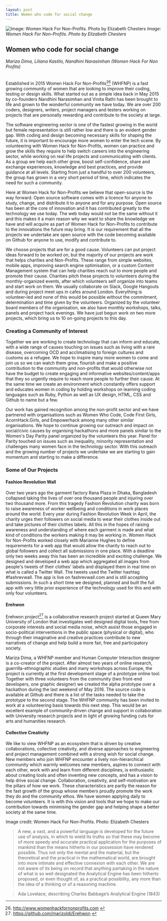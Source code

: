 ```yaml
---
layout: post
title: Women who code for social change
---
```


![Image: Women Hack For Non-Profits. Photo by Elizabeth Chesters](images/10.jpg)
_Image: Women Hack For Non-Profits. Photo by Elizabeth Chesters_

## Women who code for social change
_Mariza Dima, Liliana Kastilo, Nandhini Narasimhan (Women Hack For Non Profits)_
<br />
<br />
<br />
Established in 2015 Women Hack For Non-Profits[<sup>26</sup>](#fn26)<a id="fnref26"/> (WHFNP) is a fast growing community of women that are looking to improve their coding, testing or design skills. What started out as a simple idea back in May 2015 by co-founders Nandhini Narasimhan and Vinita Rathi has been brought to life and grown to the wonderful community we have today. We are over 200 coders, designers, writers, project managers and testers working on projects that are personally rewarding and contribute to the society at large.

The software engineering sector is one of the fastest growing in the world but female representation is still rather low and there is an evident gender gap. With coding and design becoming necessary skills for shaping the future, it is important to encourage more women to enter the tech scene. By volunteering with Women Hack for Non-Profits, women can practice and grow the skills they require to help switch careers into the engineering sector, while working on real life projects and communicating with clients. As a group we help each other grow, boost self-confidence, share and exchange experiences, knowledge and best practices, and provide guidance at all levels. Starting from just a handful to over 200 volunteers, the group has grown in a very short period of time, which indicates the need for such a community. 

Here at Women Hack for Non-Profits we believe that open-source is the way forward. Open source software comes with a licence for anyone to study, change, and distribute it to anyone and for any purpose. Open source has been at the core of innovation and it has contributed greatly to the technology we use today. The web today would not be the same without it and this makes it a main reason why we want to share the knowledge we have and will acquire as part of Women Hack for Non-Profits to contribute to the innovations the future may bring.  It is our requirement that all the projects we undertake are open source with the code becoming available on Github for anyone to use, modify and contribute to. 

We choose projects that are for a good cause. Volunteers can put project ideas forward to be worked on, but the majority of our projects are work that helps charities and Non-Profits. These range from simple websites, mobile apps, improving search engine optimisation, or a custom Content Management system that can help charities reach out to more people and promote their cause. Charities pitch these projects to volunteers during the monthly-organized events, after which volunteers self organize into teams and start work on them. We usually collaborate on Slack, Google Hangouts and during project meet ups in cafes around London. Everything is volunteer-led and none of this would be possible without the commitment, determination and time given by the volunteers. Organized by the volunteer board members of the organisation, we also have monthly workshops, talks, panels and project hack evenings. We have just begun work on two more projects, which bring us to 10 on-going projects to this day.

### Creating a Community of Interest

Together we are working to create technology that can inform and educate, with a wide range of causes touching on issues such as living with a rare disease, overcoming OCD and acclimatising to foreign cultures and  customs as a refugee. We hope to inspire many more women to come and join us so we can watch them grow, flourish and make a positive contribution to the community and non-profits that would otherwise not have the budget  to create engaging and informative  websites/content/apps that they so urgently require to reach more people  to further their cause. At the same time we create an environment which constantly offers support and educates women in coding by holding workshops on learning coding languages such as Ruby, Python as well as UX design, HTML, CSS and Github to name but a few.

Our work has gained recognition among the non-profit sector and we have partnered with organisations such as Women Who Code, Code First Girls,  AcornHack:Girls,  and Empowerhack among many other similar organisations. We hope to continue growing our outreach and impact on social/civic causes by organising hackathons and more panels similar to the Women's Day Parity panel organized by the volunteers this year. Panel for Parity touched on issues such as inequality, minority representation and challenges many women face in the technology sector.  With this outreach and the growing number of projects we undertake we are starting to gain momentum and starting to make a difference. 

### Some of Our Projects

#### Fashion Revolution Wall
Over two years ago the garment factory Rana Plaza in Dhaka, Bangladesh collapsed taking the lives of over one thousand people and injuring over two thousand more. From this tragedy Fashion Revolution charity was born to raise awareness of worker wellbeing and conditions in work places around the world. Every year during Fashion Revolution Week in April, the charity urges their followers on social media to wear their clothes inside out and take pictures of their clothes labels. All this in the hopes of raising awareness and understanding of where each garment is made and what kind of conditions the workers making it may be working in.  Women Hack for Non-Profits worked closely with Marianne Hughes to define requirements for a web app that would allow the charity to reach out to global followers and collect all submissions in one place. With a deadline only two weeks away this has been an incredible and exciting challenge. We designed and developed a web app which aggregated all images from people's tweets of their clothes' labels and displayed them in real time on what is called a Twitter Wall. The tweets used the Twitter hashtag #fashrevwall. The app is live on fashrevwall.com and is still accepting submissions. In such a short time we designed, planned and built the full app with very little prior experience of the technology used for this and with only four volunteers. 

#### Erehwon
Erehwon project[<sup>27</sup>](#fn27)<a id="fnref27"/> is a collaborative research project started at Queen Mary University of London that investigates well designed digital tools, free from corporate interests and social media noise, which assist those engaged in socio-political interventions in the public space (physical or digital), who through their imaginative and creative practices contribute to new narratives of change and help build a more fair, free and participatory society. 

Mariza Dima, a WHFNP member and Human Computer Interaction designer is a co-creator of the project. After almost two years of online research, guerrilla-ethnographic studies and many workshops across Europe, the project is currently at the first development stage of a prototype online tool. Together with three volunteers from the community (two front-end developers, one graphic designer) we created the alpha prototype over a hackathon during the last weekend of May 2016. The source code is available at Github and there is a list of the tasks needed to take the prototype to the second stage. The WHFNP community has been invited to work at a volunteering basis towards this next step. This would be an excellent example of community-driven change and support in collaboration with University research projects and in light of growing funding cuts for arts and humanities research.

#### Collective Creativity
We like to view WHFNP as an ecosystem that is driven by creative collaborations, collective creativity, and diverse approaches to engineering and project management combined with a strong wish for social change. New members who join WHFNP encounter a lively non-hierarchical community which warmly welcomes new members, aspires to connect with each other, work with and learn from different disciplines, is enthusiastic about creating tools and often inventing new concepts, and has a vision to help drive social change. Collaboration, creativity, and self-motivation are the pillars of how we work. These characteristics are partly the reason for the fast growth of the group whose members proudly promote the work they do and the community ethos. We have women applying daily to become volunteers. It is with this vision and tools that we hope to make our contribution towards minimising the gender gap and helping shape a better society at the same time.

Image credit:
Women Hack For Non-Profits. Photo: Elizabeth Chesters

> A new, a vast, and a powerful language is developed for the future use of analysis, in which to wield its truths so that these may become of more speedy and accurate practical application for the purposes of mankind than the means hitherto in our possession have rendered possible. Thus not only the mental and the material, but the theoretical and the practical in the mathematical world, are brought into more intimate and effective connexion with each other. We are not aware of its being on record that anything partaking in the nature of what is so well designated the Analytical Engine has been hitherto proposed, or even thought of, as a practical possibility, any more than the idea of a thinking or of a reasoning machine.

> Ada Lovelace, describing Charles Babbage’s Analytical Engine (1843)

---

<ol start="26">

<li id="fn26"><a href="http://www.womenhackfornonprofits.com/">http://www.womenhackfornonprofits.com</a> <a href="#fnref26">↩</a></li>
<li id="fn27"><a href="https://github.com/marizoldi/Erehwon">https://github.com/marizoldi/Erehwon</a> <a href="#fnref27">↩</a></li>

</ol>

